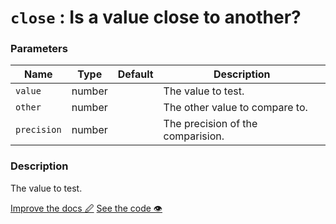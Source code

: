 <!--- Generated documentation. Do not edit! -->

# `close` : Is a value close to another?

### Parameters

Name | Type | Default | Description
---- | ---- | ------- | -----------
`value` | number |  |The value to test.
`other` | number |  |The other value to compare to.
`precision` | number |  |The precision of the comparision.


### Description

The value to test.

<p class="tools">
  <a class="edit button" href="https://github.com/stencila/libcore/edit/master/defs/close.fun.xml" target="_blank">Improve the docs 🖉</a>
  <a class="code button" href="https://github.com/stencila/libcore/blob/master/js/src/close.js" target="_blank">See the code 👁</a>
</p>
